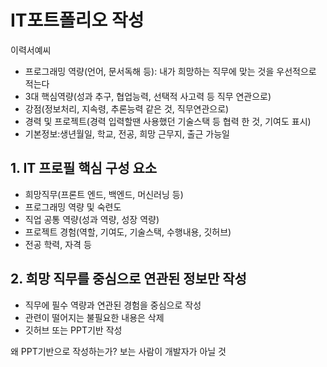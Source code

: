 # IT포트폴리오 작성

이력서예씨

* 프로그래밍 역량(언어, 문서독해 등): 내가 희망하는 직무에 맞는 것을 우선적으로 적는다
* 3대 핵심역량(성과 추구, 협업능력, 선택적 사고력 등 직무 연관으로)
* 강점(정보처리, 지속령, 추론능력 같은 것, 직무연관으로)
* 경력 및 프로젝트(경력 입력할땐 사용했던 기술스택 등 협력 한 것, 기여도 표시)
* 기본정보:생년월일, 학교, 전공, 희망 근무지, 출근 가능일

## 1. IT 프로필 핵심 구성 요소

* 희망직무(프론트 엔드, 백엔드, 머신러닝 등)
* 프로그래밍 역량 및 숙련도
* 직업 공통 역량(성과 역량, 성장 역량)
* 프로젝트 경험(역할, 기여도, 기술스택, 수행내용, 깃허브)
* 전공 학력, 자격 등

## 2. 희망 직무를 중심으로 연관된 정보만 작성

* 직무에 필수 역량과 연관된 경험을 중심으로 작성
* 관련이 떨어지는 불필요한 내용은 삭제
* 깃허브 또는 PPT기반 작성

왜 PPT기반으로 작성하는가? 보는 사람이 개발자가 아닐 것
